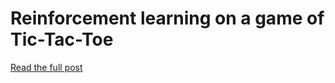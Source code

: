 # Reinforcement learning on a game of Tic-Tac-Toe

[Read the full post](https://detailed.af/a-game-of-tic-tac-toe/)

